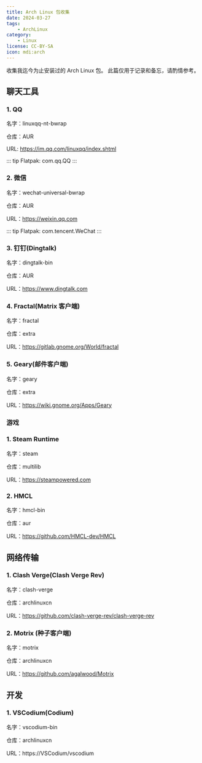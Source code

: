 ```yaml
---
title: Arch Linux 包收集
date: 2024-03-27
tags:
    - ArchLinux
category:
    - Linux
license: CC-BY-SA
icon: mdi:arch
---
```

收集我迄今为止安装过的 Arch Linux 包。
此篇仅用于记录和备忘，请酌情参考。

<!-- more -->

## 聊天工具

### 1. QQ

名字：linuxqq-nt-bwrap

仓库：AUR

URL: https://im.qq.com/linuxqq/index.shtml

::: tip
Flatpak: com.qq.QQ
:::

### 2. 微信

名字：wechat-universal-bwrap

仓库：AUR

URL：https://weixin.qq.com

::: tip
Flatpak: com.tencent.WeChat
:::

### 3. 钉钉(Dingtalk)

名字：dingtalk-bin

仓库：AUR

URL：https://www.dingtalk.com

### 4. Fractal(Matrix 客户端)

名字：fractal

仓库：extra

URL：https://gitlab.gnome.org/World/fractal

### 5. Geary(邮件客户端)

名字：geary

仓库：extra

URL：https://wiki.gnome.org/Apps/Geary

### 游戏

### 1. Steam Runtime

名字：steam

仓库：multilib

URL：https://steampowered.com

### 2. HMCL

名字：hmcl-bin

仓库：aur

URL：https://github.com/HMCL-dev/HMCL

## 网络传输

### 1. Clash Verge(Clash Verge Rev)

名字：clash-verge

仓库：archlinuxcn

URL：https://github.com/clash-verge-rev/clash-verge-rev

### 2. Motrix (种子客户端)

名字：motrix

仓库：archlinuxcn

URL：https://github.com/agalwood/Motrix

## 开发

### 1. VSCodium(Codium)

名字：vscodium-bin

仓库：archlinuxcn

URL：https://VSCodium/vscodium